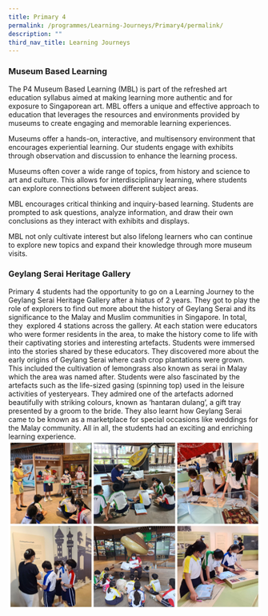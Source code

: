 ```yaml
---
title: Primary 4
permalink: /programmes/Learning-Journeys/Primary4/permalink/
description: ""
third_nav_title: Learning Journeys
---
```

### **Museum Based Learning**
The P4 Museum Based Learning (MBL) is part of the refreshed art education syllabus aimed at making learning more authentic and for exposure to Singaporean art. MBL offers a unique and effective approach to education that leverages the resources and environments provided by museums to create engaging and memorable learning experiences. 

Museums offer a hands-on, interactive, and multisensory environment that encourages experiential learning. Our students engage with exhibits through observation and discussion to enhance the learning process.

Museums often cover a wide range of topics, from history and science to art and culture. This allows for interdisciplinary learning, where students can explore connections between different subject areas.

MBL encourages critical thinking and inquiry-based learning. Students are prompted to ask questions, analyze information, and draw their own conclusions as they interact with exhibits and displays.

MBL not only cultivate interest but also lifelong learners who can continue to explore new topics and expand their knowledge through more museum visits.
### **Geylang Serai Heritage Gallery**
Primary 4 students had the opportunity to go on a Learning Journey to the Geylang Serai Heritage Gallery after a hiatus of 2 years. They got to play the role of explorers to find out more about the history of Geylang Serai and its significance to the Malay and Muslim communities in Singapore. In total, they  explored 4 stations across the gallery. At each station were educators who were former residents in the area, to make the history come to life with their captivating stories and interesting artefacts. Students were immersed into the stories shared by these educators. They discovered more about the early origins of Geylang Serai where cash crop plantations were grown. This included the cultivation of lemongrass also known as serai in Malay which the area was named after. Students were also fascinated by the artefacts such as the life-sized gasing (spinning top) used in the leisure activities of yesteryears. They admired one of the artefacts adorned beautifully with striking colours, known as ‘hantaran dulang’, a gift tray presented by a groom to the bride. They also learnt how Geylang Serai came to be known as a marketplace for special occasions like weddings for the Malay community. All in all, the students had an exciting and enriching learning experience.
![](/images/Learning%20Journeys/2022/Primary%204/2022%20P4%20Geylang%20Serai.jpg)